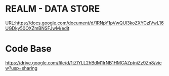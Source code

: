 # REALM - DATA STORE

URL:https://docs.google.com/document/d/1RNpY1pVwQUl3koZXYCzlVwL16UGDky50OXZmBNSFJwM/edit

# Code Base
https://drive.google.com/file/d/1tZIYLL2hBdM1IrNB1HMCAZptniZz9Zn8/view?usp=sharing

